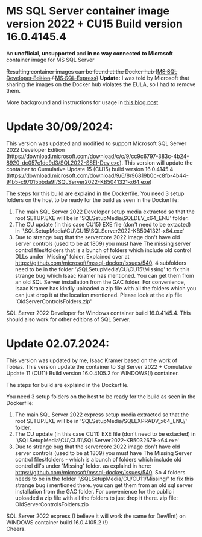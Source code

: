 # MS SQL Server container image version 2022 + CU15 Build version 16.0.4145.4
An **unofficial**, **unsupported** and **in no way connected to Microsoft** container image for MS SQL Server

~~Resulting container images can be found at the Docker hub ([MS SQL Developer Edition](https://hub.docker.com/r/tobiasfenster/mssql-server-dev-unsupported/tags?page=1&ordering=last_updated) / [MS SQL Express](https://hub.docker.com/r/tobiasfenster/mssql-server-exp-unsupported/tags?page=1&ordering=last_updated))~~ **Update:** I was told by Microsoft that sharing the images on the Docker hub violates the EULA, so I had to remove them.

More background and instructions for usage in [this blog post](https://tobiasfenster.io/ms-sql-server-in-windows-containers)

# Update 30/09/2024:
This version was updated and modified to support Microsoft SQL Server 2022 Developer Edition (https://download.microsoft.com/download/c/c/9/cc9c6797-383c-4b24-8920-dc057c1de9d3/SQL2022-SSEI-Dev.exe).
This version will update the container to Cumulative Update 15 (CU15) build version 16.0.4145.4 (https://download.microsoft.com/download/9/6/8/96819b0c-c8fb-4b44-91b5-c97015bbda9f/SQLServer2022-KB5041321-x64.exe)

The steps for this build are explaind in the Dockerfile. You need 3 setup folders on the host to be ready for the build as seen in the Dockerfile:

1. The main SQL Server 2022 Developer setup media extracted so that the root SETUP.EXE will be in 'SQLSetupMedia\SQLDEV_x64_ENU\' folder.
2. The CU update (in this case CU15) EXE file (don't need to be extacted) in '\SQLSetupMedia\CU\CU15\SQLServer2022-KB5041321-x64.exe'
3. Due to strange bug that the servercore 2022 image don't have old server controls (used to be at 1809) you must have The missing server control files/folders that is a bunch of folders which include old control DLLs under 'Missing' folder. Explained over at https://github.com/microsoft/mssql-docker/issues/540. 4 subfolders need to be in the folder '\SQLSetupMedia\CU\CU15\Missing\' to fix this strange bug which Isaac Kramer has mentioned. You can get them from an old SQL Server installation from the GAC folder. For convenience, Isaac Kramer has kindly uploaded a zip file with all the folders which you can just drop it at the location mentioned. Please look at the zip file 'OldServerControlsFolders.zip'

SQL Server 2022 Developer for Windows container build 16.0.4145.4. This should also work for other editions of SQL Server.


# Update 02.07.2024:
This version was updated by me, Isaac Kramer based on the work of Tobias.
This version update the container to Sql Server 2022 + Comulative Update 11 (CU11) Build version 16.0.4105.2
for WINDOWS(!) container.

The steps for build are explaind in the Dockerfile.

You need 3 setup folders on the host to be ready for the build as seen in the Dockerfile:

1. The main SQL Server 2022 express setup media extracted so that the root SETUP.EXE will be in 'SQLSetupMedia/SQLEXPRADV_x64_ENU/' folder.
2. The CU update (in this case CU11) EXE file (don't need to be extacted) in '\SQLSetupMedia\CU\CU11\SQLServer2022-KB5032679-x64.exe'
3. Due to strange bug that the servercore 2022 image don't have old server controls (used to be at 1809) you must 
    have The Missing Server control files/folders - which is a bunch of folders which include old control dll's under 'Missing' folder.
    as explaind in here:  https://github.com/microsoft/mssql-docker/issues/540.
   So 4 folders needs to be in the folder '\SQLSetupMedia/CU/CU11/Missing/' to fix this strange bug i mentioned there.
you can get them from an old sql server installation from the GAC folder.
For convenience for the public i  uploaded  a zip file with all the folders to just drop it there.
zip file: OldServerControlsFolders.zip

SQL Server 2022 express (I believe it will work the same for Dev/Ent) on WINDOWS container build 16.0.4105.2 (!)
<br/>
Cheers.

